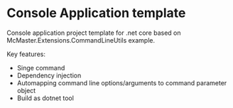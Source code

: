 # Console Application template

Console application project template for .net core based on McMaster.Extensions.CommandLineUtils example.

Key features:
  * Singe command
  * Dependency injection
  * Automapping command line options/arguments to command parameter object
  * Build as dotnet tool

